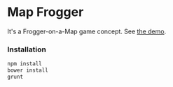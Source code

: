# Map Frogger

It's a Frogger-on-a-Map game concept. See [the demo](http://map-frogger.s3-website-us-east-1.amazonaws.com/).

### Installation

```sh
npm install
bower install
grunt
```
